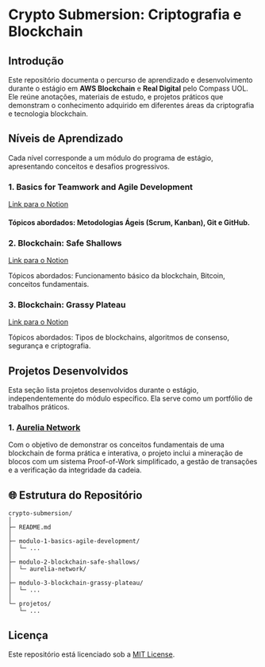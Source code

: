 # Crypto Submersion: Criptografia e Blockchain

## Introdução

Este repositório documenta o percurso de aprendizado e desenvolvimento durante o estágio em **AWS Blockchain** e **Real Digital** pelo Compass UOL. Ele reúne anotações, materiais de estudo, e projetos práticos que demonstram o conhecimento adquirido em diferentes áreas da criptografia e tecnologia blockchain.

## Níveis de Aprendizado

Cada nível corresponde a um módulo do programa de estágio, apresentando conceitos e desafios progressivos.

### 1. Basics for Teamwork and Agile Development

[Link para o Notion](https://sky-clock-04e.notion.site/10d0cf47793880e88008d2969baad064?v=43eaeedb151747f89e3fac0d19b85023)

#### Tópicos abordados: Metodologias Ágeis (Scrum, Kanban), Git e GitHub.

### 2. Blockchain: Safe Shallows

[Link para o Notion](https://sky-clock-04e.notion.site/10d0cf477938804c8175d3fa04be2702?v=fc87071403e249ef86c44c2dbf09e581)

Tópicos abordados: Funcionamento básico da blockchain, Bitcoin, conceitos fundamentais.

### 3. Blockchain: Grassy Plateau

[Link para o Notion](https://sky-clock-04e.notion.site/10f0cf4779388023b51ccbe7edaf9a8b?v=1b1c2dd9d08f479ea28b44bc68ecbd22&pvs=4)

Tópicos abordados: Tipos de blockchains, algoritmos de consenso, segurança e criptografia.

## Projetos Desenvolvidos

Esta seção lista projetos desenvolvidos durante o estágio, independentemente do módulo específico.  Ela serve como um portfólio de trabalhos práticos.

### **1. [Aurelia Network](https://github.com/vasconcel/aurelia-demo)**
Com o objetivo de demonstrar os conceitos fundamentais de uma blockchain de forma prática e interativa, o projeto inclui a mineração de blocos com um sistema Proof-of-Work simplificado, a gestão de transações e a verificação da integridade da cadeia.

## 🌐 Estrutura do Repositório

```
crypto-submersion/
│
├─ README.md
│
├─ modulo-1-basics-agile-development/
│  └─ ...
│
├─ modulo-2-blockchain-safe-shallows/
│  └─ aurelia-network/
│
├─ modulo-3-blockchain-grassy-plateau/
│  └─ ...
│
└─ projetos/
   └─ ...
```

## Licença

Este repositório está licenciado sob a [MIT License](https://choosealicense.com/licenses/mit/).
